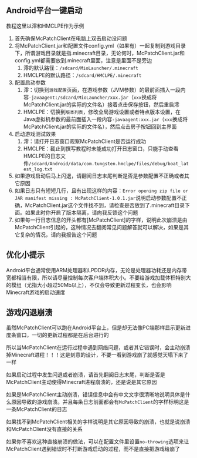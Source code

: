 ## Android平台一键启动

教程这里以澪和HMCLPE作为示例

1. 首先确保McPatchClient在电脑上双击启动没问题
2. 将McPatchClient.jar和配置文件config.yml（如果有）一起复制到游戏目录下，所谓游戏目录就是指.minecraft目录，无论何时，McPatchClient.jar和config.yml都需要放到.minecraft里面，注意是里面不是旁边
   1. 澪的默认路径：`/sdcard/MioLauncher/.minecraft`
   2. HMCLPE的默认路径：`/sdcard/HMCLPE/.minecraft`
3. 配置启动参数
   1. 澪：切换到`游戏配置`页面，在游戏参数（JVM参数）的最前面插入一段内容`-javaagent:/sdcard/MioLauncher/xxx.jar`（`xxx`换成将McPatchClient.jar的实际的文件名）接着点击保存按钮，然后重启澪
   2. HMCLPE：切换到`版本列表`，修改全局游戏设置或者特点版本设置，在Java虚拟机参数的最前面插入一段内容`-javaagent:xxx.jar`（`xxx`换成将McPatchClient.jar的实际的文件名），然后点击房子按钮回到主界面
4. 启动游戏测试效果
   1. 澪：请打开日志窗口观察McPatchClient是否运行成功
   2. HMCLPE：截止到撰写教程时未能成功打开日志窗口，只能手动查看HMCLPE的日志文件`/sdcard/Android/data/com.tungsten.hmclpe/files/debug/boat_latest_log.txt`
5. 如果游戏启动后马上闪退，请翻阅日志末尾判断是否是参数配置不正确或者其它原因
6. 如果日志只有短短几行，且有出现这样的内容：`Error opening zip file or JAR manifest missing : McPatchClient-1.0.1.jar`说明启动参数配置不正确，McPatchClient.jar这个文件找不到，请检查是否放到了.minecraft目录下面。如果此时你开启了版本隔离，请向我反馈这个问题
7. 如果每一行日志信息的开头都有\[McPatchClient\]的字样，说明此次崩溃是由McPatchClient引起的，这种情况去翻阅常见问题解答就可以解决，如果是其它复杂的情况，请向我报告这个问题

## 优化小提示

Android平台通常使用ARM处理器和LPDDR内存，无论是处理器功耗还是内存带宽都相当有限，所以请尽量控制每次客户端体积大小。不要给游戏加载体积特别大的模组（尤指大小超过50Mb以上），不仅会导致更新过程变长，也会影响Minecraft游戏的启动速度

## 游戏闪退崩溃

虽然McPatchClient可以跑在Android平台上，但是却无法像PC端那样显示更新进度条窗口，一切的更新过程都是在后台进行的

所以当McPatchClient在运行过程中遇到网络问题，或者其它错误时，会主动崩溃掉Minecraft进程！！！这是刻意的设计，不要一看到游戏崩了就感觉天塌下来了一样

如果启动过程中发生闪退或者崩溃，请首先翻阅日志末尾，判断是否是McPatchClient主动使得Minecraft进程崩溃的，还是说是其它原因

如果是McPatchClient主动崩溃，错误信息中会有中文文字很清晰地说明具体是什么原因导致的游戏崩溃。并且每条日志前面都会有`McPatchClient`的字样标明这是一条McPatchClient的日志

如果找不到McPatchClient相关的字样说明是其它原因导致的崩溃，也就是说崩溃和McPatchClient没有直接的关系

如果你不喜欢这种直接崩溃的做法，可以在配置文件里设置`no-throwing`选项来让McPatchClient遇到错误时不打断游戏启动的过程，而不是直接把游戏给崩了
